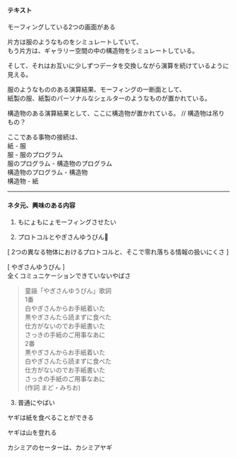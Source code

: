 #### テキスト


モーフィングしている2つの画面がある  

片方は服のようなものをシミュレートしていて、  
もう片方は、ギャラリー空間の中の構造物をシミュレートしている。  

そして、それはお互いに少しずつデータを交換しながら演算を続けているように見える。  

服のようなもののある演算結果、モーフィングの一断面として、  
紙製の服、紙製のパーソナルなシェルターのようなものが置かれている。  

構造物のある演算結果として、ここに構造物が置かれている。 // 構造物は吊りもの？  

ここである事物の接続は、  
紙 - 服  
服 - 服のプログラム  
服のプログラム - 構造物のプログラム  
構造物のプログラム - 構造物  
構造物 - 紙  


---  


#### ネタ元、興味のある内容  

1. もにょもにょモーフィングさせたい  


2. プロトコルとやぎさんゆうびん🐐  

[ 2つの異なる物体におけるプロトコルと、そこで零れ落ちる情報の扱いにくさ ]  

[ やぎさんゆうびん ]  
全くコミュニケーションできていないやばさ  

>童謡「やぎさんゆうびん」歌詞  
1番  
白やぎさんからお手紙着いた  
黒やぎさんたら読まずに食べた  
仕方がないのでお手紙書いた  
さっきの手紙のご用事なあに  
2番  
黒やぎさんからお手紙着いた  
白やぎさんたら読まずに食べた  
仕方がないのでお手紙書いた  
さっきの手紙のご用事なあに  
(作詞 まど・みちお)  



3. 普通にやばい  

ヤギは紙を食べることができる  

ヤギは山を登れる  

カシミアのセーターは、カシミアヤギ  


